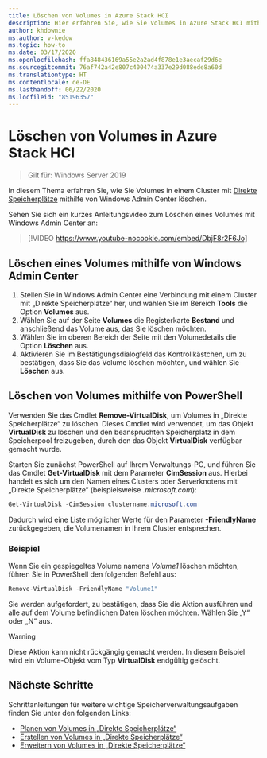 ```yaml
---
title: Löschen von Volumes in Azure Stack HCI
description: Hier erfahren Sie, wie Sie Volumes in Azure Stack HCI mithilfe von Windows Admin Center und PowerShell löschen.
author: khdownie
ms.author: v-kedow
ms.topic: how-to
ms.date: 03/17/2020
ms.openlocfilehash: ffa848436169a55e2a2ad4f878e1e3aecaf29d6e
ms.sourcegitcommit: 76af742a42e807c400474a337e29d088ede8a60d
ms.translationtype: HT
ms.contentlocale: de-DE
ms.lasthandoff: 06/22/2020
ms.locfileid: "85196357"
---
```

# <a name="deleting-volumes-in-azure-stack-hci"></a>Löschen von Volumes in Azure Stack HCI

> Gilt für: Windows Server 2019

In diesem Thema erfahren Sie, wie Sie Volumes in einem Cluster mit [Direkte Speicherplätze](/windows-server/storage/storage-spaces/storage-spaces-direct-overview) mithilfe von Windows Admin Center löschen.

Sehen Sie sich ein kurzes Anleitungsvideo zum Löschen eines Volumes mit Windows Admin Center an:

> [!VIDEO https://www.youtube-nocookie.com/embed/DbjF8r2F6Jo]

## <a name="use-windows-admin-center-to-delete-a-volume"></a>Löschen eines Volumes mithilfe von Windows Admin Center

1. Stellen Sie in Windows Admin Center eine Verbindung mit einem Cluster mit „Direkte Speicherplätze“ her, und wählen Sie im Bereich **Tools** die Option **Volumes** aus.
2. Wählen Sie auf der Seite **Volumes** die Registerkarte **Bestand** und anschließend das Volume aus, das Sie löschen möchten.
3. Wählen Sie im oberen Bereich der Seite mit den Volumedetails die Option **Löschen** aus.
4. Aktivieren Sie im Bestätigungsdialogfeld das Kontrollkästchen, um zu bestätigen, dass Sie das Volume löschen möchten, und wählen Sie **Löschen** aus.

## <a name="delete-volumes-using-powershell"></a>Löschen von Volumes mithilfe von PowerShell

Verwenden Sie das Cmdlet **Remove-VirtualDisk**, um Volumes in „Direkte Speicherplätze“ zu löschen. Dieses Cmdlet wird verwendet, um das Objekt **VirtualDisk** zu löschen und den beanspruchten Speicherplatz in dem Speicherpool freizugeben, durch den das Objekt **VirtualDisk** verfügbar gemacht wurde.

Starten Sie zunächst PowerShell auf Ihrem Verwaltungs-PC, und führen Sie das Cmdlet **Get-VirtualDisk** mit dem Parameter **CimSession** aus. Hierbei handelt es sich um den Namen eines Clusters oder Serverknotens mit „Direkte Speicherplätze“ (beispielsweise *<Clustername>.microsoft.com*):

```PowerShell
Get-VirtualDisk -CimSession clustername.microsoft.com
```

Dadurch wird eine Liste möglicher Werte für den Parameter **-FriendlyName** zurückgegeben, die Volumenamen in Ihrem Cluster entsprechen.

### <a name="example"></a>Beispiel

Wenn Sie ein gespiegeltes Volume namens *Volume1* löschen möchten, führen Sie in PowerShell den folgenden Befehl aus:

```PowerShell
Remove-VirtualDisk -FriendlyName "Volume1"
```

Sie werden aufgefordert, zu bestätigen, dass Sie die Aktion ausführen und alle auf dem Volume befindlichen Daten löschen möchten. Wählen Sie „Y“ oder „N“ aus.

   > [!WARNING]
   > Diese Aktion kann nicht rückgängig gemacht werden. In diesem Beispiel wird ein Volume-Objekt vom Typ **VirtualDisk** endgültig gelöscht.

## <a name="next-steps"></a>Nächste Schritte

Schrittanleitungen für weitere wichtige Speicherverwaltungsaufgaben finden Sie unter den folgenden Links:

- [Planen von Volumes in „Direkte Speicherplätze“](../concepts/plan-volumes.md)
- [Erstellen von Volumes in „Direkte Speicherplätze“](create-volumes.md)
- [Erweitern von Volumes in „Direkte Speicherplätze“](extend-volumes.md)